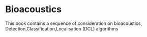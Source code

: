 # Bioacoustics 

This book contains a sequence of consideration on bioacoustics, Detection,Classification,Localisation (DCL) algorithms